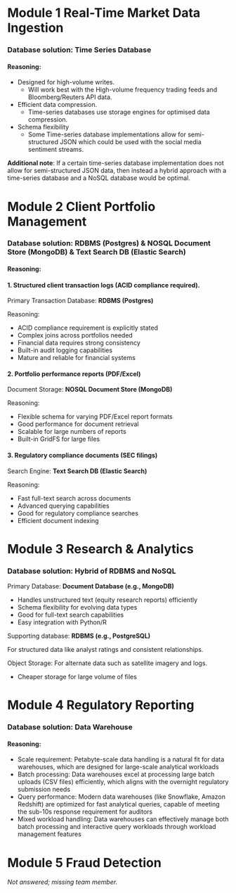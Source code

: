 # Module 1 Real-Time Market Data Ingestion
### Database solution: Time Series Database

#### Reasoning:
* Designed for high-volume writes.
    - Will work best with the High-volume frequency trading feeds and Bloomberg/Reuters API data.
* Efficient data compression.
    - Time-series databases use storage engines for optimised data compression.
* Schema flexibility
    - Some Time-series database implementations allow for semi-structured JSON which could be used with the social media sentiment streams.

**Additional note**: If a certain time-series database implementation does not allow for semi-structured JSON data, then instead a hybrid approach with a time-series database and a NoSQL database would be optimal.

# Module 2  Client Portfolio Management
### Database solution: RDBMS (Postgres) & NOSQL Document Store (MongoDB) & Text Search DB (Elastic Search)

#### Reasoning:
#### 1. Structured client transaction logs (ACID compliance required).  

Primary Transaction Database: **RDBMS (Postgres)**

Reasoning:
- ACID compliance requirement is explicitly stated
- Complex joins across portfolios needed
- Financial data requires strong consistency
- Built-in audit logging capabilities
- Mature and reliable for financial systems


#### 2. Portfolio performance reports (PDF/Excel)

Document Storage: **NOSQL Document Store (MongoDB)**

Reasoning:

- Flexible schema for varying PDF/Excel report formats
- Good performance for document retrieval
- Scalable for large numbers of reports
- Built-in GridFS for large files

#### 3. Regulatory compliance documents (SEC filings) 

Search Engine: **Text Search DB (Elastic Search)**

Reasoning:

- Fast full-text search across documents
- Advanced querying capabilities
- Good for regulatory compliance searches
- Efficient document indexing

# Module 3 Research & Analytics
### Database solution: Hybrid of RDBMS and NoSQL

Primary Database: **Document Database (e.g., MongoDB)**

- Handles unstructured text (equity research reports) efficiently
- Schema flexibility for evolving data types
- Good for full-text search capabilities
- Easy integration with Python/R

Supporting database: **RDBMS (e.g., PostgreSQL)** 

For structured data like analyst ratings and consistent relationships.

Object Storage: For alternate data such as satellite imagery and logs.
- Cheaper storage for large volume of files

# Module 4 Regulatory Reporting
### Database solution: Data Warehouse

#### Reasoning:
- Scale requirement: Petabyte-scale data handling is a natural fit for data warehouses, which are designed for large-scale analytical workloads
- Batch processing: Data warehouses excel at processing large batch uploads (CSV files) efficiently, which aligns with the overnight regulatory submission needs
- Query performance: Modern data warehouses (like Snowflake, Amazon Redshift) are optimized for fast analytical queries, capable of meeting the sub-10s response requirement for auditors
- Mixed workload handling: Data warehouses can effectively manage both batch processing and interactive query workloads through workload management features

# Module 5 Fraud Detection
*Not answered; missing team member.*